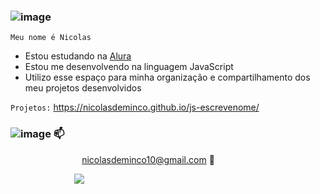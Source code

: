 ### ![image](https://github.com/NicolasDeminco/NicolasDeminco/assets/168875498/dc73ce5a-bad2-4701-b70c-9976cc498f55)



`Meu nome é Nicolas` 



- Estou estudando na [Alura](https://www.alura.com.br/)
- Estou me desenvolvendo na linguagem JavaScript
- Utilizo esse espaço para minha organização e compartilhamento dos meu projetos desenvolvidos

`Projetos:`  https://nicolasdeminco.github.io/js-escrevenome/

### ![image](https://github.com/NicolasDeminco/NicolasDeminco/assets/168875498/24e69d6f-b9f8-4128-859d-64a789f12aec) 📫

‎ ‎ ‎ ‎ ‎   ‎ ‎ ‎‎ ‎‎ ‎ ‎  ‎ ‎‎ ‎ ‎‎     ‎‎‎ ‎ ‎ ‎‎ ‎ ‎ ‎ ‎    ‎‎‎ ‎ ‎  ‎ ‎ ‎  nicolasdeminco10@gmail.com 📧

‎ ‎ ‎ ‎‎ ‎‎ ‎ ‎ ‎‎ ‎ ‎ ‎‎ ‎‎ ‎ ‎ ‎‎ ‎‎  ‎‎ ‎ ‎ ‎ ‎ ‎ ‎‎ ‎‎ ‎ ‎ ![](https://media.tenor.com/zKFhQIIppYYAAAAi/rick-rick-and-morty.gif)
